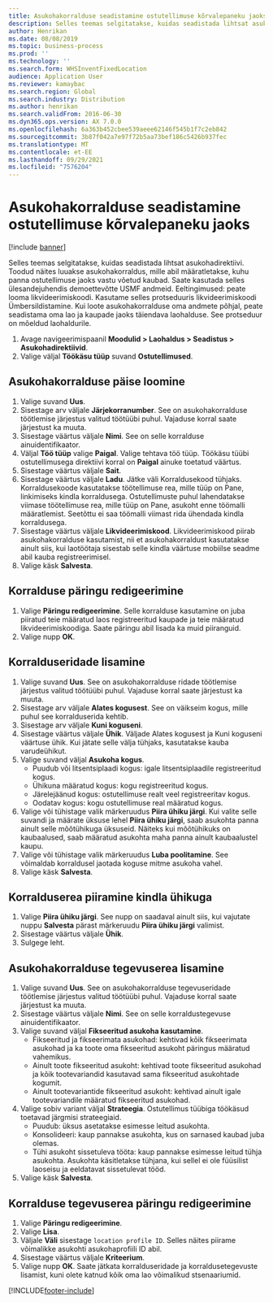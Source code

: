 ```yaml
---
title: Asukohakorralduse seadistamine ostutellimuse kõrvalepaneku jaoks
description: Selles teemas selgitatakse, kuidas seadistada lihtsat asukohadirektiivi.
author: Henrikan
ms.date: 08/08/2019
ms.topic: business-process
ms.prod: ''
ms.technology: ''
ms.search.form: WHSInventFixedLocation
audience: Application User
ms.reviewer: kamaybac
ms.search.region: Global
ms.search.industry: Distribution
ms.author: henrikan
ms.search.validFrom: 2016-06-30
ms.dyn365.ops.version: AX 7.0.0
ms.openlocfilehash: 6a363b452cbee539aeee62146f545b1f7c2eb842
ms.sourcegitcommit: 3b87f042a7e97f72b5aa73bef186c5426b937fec
ms.translationtype: MT
ms.contentlocale: et-EE
ms.lasthandoff: 09/29/2021
ms.locfileid: "7576204"
---
```

# <a name="set-up-a-location-directive-for-purchase-order-put-away"></a>Asukohakorralduse seadistamine ostutellimuse kõrvalepaneku jaoks

[!include [banner](../../includes/banner.md)]

Selles teemas selgitatakse, kuidas seadistada lihtsat asukohadirektiivi. Toodud näites luuakse asukohakorraldus, mille abil määratletakse, kuhu panna ostutellimuse jaoks vastu võetud kaubad. Saate kasutada selles ülesandejuhendis demoettevõtte USMF andmeid. Eeltingimused: peate looma likvideerimiskoodi. Kasutame selles protseduuris likvideerimiskoodi Ümbersildistamine. Kui loote asukohakorralduse oma andmete põhjal, peate seadistama oma lao ja kaupade jaoks täiendava laohalduse. See protseduur on mõeldud laohaldurile.

1. Avage navigeerimispaanil **Moodulid > Laohaldus > Seadistus > Asukohadirektiivid**.
2. Valige väljal **Töökäsu tüüp** suvand **Ostutellimused**.

## <a name="create-a-location-directive-header"></a>Asukohakorralduse päise loomine
1. Valige suvand **Uus**.
2. Sisestage arv väljale **Järjekorranumber**. See on asukohakorralduse töötlemise järjestus valitud töötüübi puhul. Vajaduse korral saate järjestust ka muuta.  
3. Sisestage väärtus väljale **Nimi**. See on selle korralduse ainuidentifikaator.  
4. Väljal **Töö tüüp** valige **Paigal**. Valige tehtava töö tüüp. Töökäsu tüübi ostutellimusega direktiivi korral on **Paigal** ainuke toetatud väärtus.  
5. Sisestage väärtus väljale **Sait**.
6. Sisestage väärtus väljale **Ladu**. Jätke väli Korraldusekood tühjaks.  Korraldusekoode kasutatakse töötellimuse rea, mille tüüp on Pane, linkimiseks kindla korraldusega. Ostutellimuste puhul lahendatakse viimase töötellimuse rea, mille tüüp on Pane, asukoht enne töömalli määratlemist. Seetõttu ei saa töömalli viimast rida ühendada kindla korraldusega.   
7. Sisestage väärtus väljale **Likvideerimiskood**. Likvideerimiskood piirab asukohakorralduse kasutamist, nii et asukohakorraldust kasutatakse ainult siis, kui laotöötaja sisestab selle kindla väärtuse mobiilse seadme abil kauba registreerimisel.  
8. Valige käsk **Salvesta**.

## <a name="edit-the-query-for-directive"></a>Korralduse päringu redigeerimine
1. Valige **Päringu redigeerimine**. Selle korralduse kasutamine on juba piiratud teie määratud laos registreeritud kaupade ja teie määratud likvideerimiskoodiga. Saate päringu abil lisada ka muid piiranguid.  
2. Valige nupp **OK**.

## <a name="add-directive-lines"></a>Korralduseridade lisamine
1. Valige suvand **Uus**. See on asukohakorralduse ridade töötlemise järjestus valitud töötüübi puhul. Vajaduse korral saate järjestust ka muuta.  
2. Sisestage arv väljale **Alates kogusest**. See on väikseim kogus, mille puhul see korralduserida kehtib.  
3. Sisestage arv väljale **Kuni koguseni**.
4. Sisestage väärtus väljale **Ühik**. Väljade Alates kogusest ja Kuni koguseni väärtuse ühik. Kui jätate selle välja tühjaks, kasutatakse kauba varudeühikut.  
5. Valige suvand väljal **Asukoha kogus**.
    - Puudub või litsentsiplaadi kogus: igale litsentsiplaadile registreeritud kogus.  
    - Ühikuna määratud kogus: kogu registreeritud kogus.  
    - Järelejäänud kogus: ostutellimuse realt veel registreeritav kogus.  
    - Oodatav kogus: kogu ostutellimuse real määratud kogus.  
6. Valige või tühistage valik märkeruudus **Piira ühiku järgi**. Kui valite selle suvandi ja määrate üksuse lehel **Piira ühiku järgi**, saab asukohta panna ainult selle mõõtühikuga üksuseid. Näiteks kui mõõtühikuks on kaubaalused, saab määratud asukohta maha panna ainult kaubaalustel kaupu.  
7. Valige või tühistage valik märkeruudus **Luba poolitamine**. See võimaldab korraldusel jaotada koguse mitme asukoha vahel.  
8. Valige käsk **Salvesta**.

## <a name="restrict-the-directive-line-to-a-specific-unit"></a>Korralduserea piiramine kindla ühikuga
1. Valige **Piira ühiku järgi**. See nupp on saadaval ainult siis, kui vajutate nuppu **Salvesta** pärast märkeruudu **Piira ühiku järgi** valimist.  
2. Sisestage väärtus väljale **Ühik**.
3. Sulgege leht.

## <a name="add-a-location-directive-action-line"></a>Asukohakorralduse tegevuserea lisamine
1. Valige suvand **Uus**. See on asukohakorralduse tegevuseridade töötlemise järjestus valitud töötüübi puhul. Vajaduse korral saate järjestust ka muuta.  
2. Sisestage väärtus väljale **Nimi**. See on selle korraldustegevuse ainuidentifikaator.  
3. Valige suvand väljal **Fikseeritud asukoha kasutamine**.
    - Fikseeritud ja fikseerimata asukohad: kehtivad kõik fikseerimata asukohad ja ka toote oma fikseeritud asukoht päringus määratud vahemikus.  
    - Ainult toote fikseeritud asukoht: kehtivad toote fikseeritud asukohad ja kõik tootevariandid kasutavad sama fikseeritud asukohtade kogumit.  
    - Ainult tootevariantide fikseeritud asukoht: kehtivad ainult igale tootevariandile määratud fikseeritud asukohad.  
4. Valige sobiv variant väljal **Strateegia**. Ostutellimus tüübiga töökäsud toetavad järgmisi strateegiaid. 
    - Puudub: üksus asetatakse esimesse leitud asukohta.  
    - Konsolideeri: kaup pannakse asukohta, kus on sarnased kaubad juba olemas.  
    - Tühi asukoht sissetuleva tööta: kaup pannakse esimesse leitud tühja asukohta. Asukohta käsitletakse tühjana, kui sellel ei ole füüsilist laoseisu ja eeldatavat sissetulevat tööd.  
5. Valige käsk **Salvesta**.

## <a name="edit-the-query-for-directive-action-line"></a>Korralduse tegevuserea päringu redigeerimine
1. Valige **Päringu redigeerimine**.
2. Valige **Lisa**.
3. Väljale **Väli** sisestage `location profile ID`. Selles näites piirame võimalikke asukohti asukohaprofiili ID abil.  
4. Sisestage väärtus väljale **Kriteerium**.
5. Valige nupp **OK**. Saate jätkata korralduseridade ja korraldusetegevuste lisamist, kuni olete katnud kõik oma lao võimalikud stsenaariumid.  



[!INCLUDE[footer-include](../../../includes/footer-banner.md)]